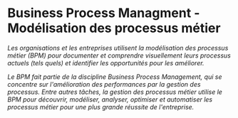 # Business Process Managment - Modélisation des processus métier

*Les organisations et les entreprises utilisent la modélisation des processus métier (BPM) pour documenter et comprendre visuellement leurs processus actuels (tels quels) et identifier les opportunités pour les améliorer.*

*Le BPM fait partie de la discipline Business Process Management, qui se concentre sur l'amélioration des performances par la gestion des processus. Entre autres tâches, la gestion des processus métier utilise le BPM pour découvrir, modéliser, analyser, optimiser et automatiser les processus métier pour une plus grande réussite de l'entreprise.*


